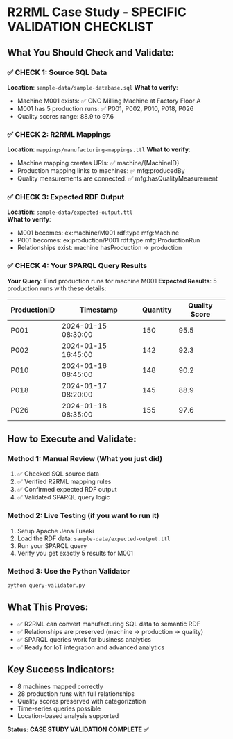 # R2RML Case Study - SPECIFIC VALIDATION CHECKLIST

## What You Should Check and Validate:

### ✅ CHECK 1: Source SQL Data
**Location**: `sample-data/sample-database.sql`
**What to verify**: 
- Machine M001 exists: ✅ CNC Milling Machine at Factory Floor A
- M001 has 5 production runs: ✅ P001, P002, P010, P018, P026
- Quality scores range: 88.9 to 97.6

### ✅ CHECK 2: R2RML Mappings  
**Location**: `mappings/manufacturing-mappings.ttl`
**What to verify**:
- Machine mapping creates URIs: ✅ machine/{MachineID}
- Production mapping links to machines: ✅ mfg:producedBy
- Quality measurements are connected: ✅ mfg:hasQualityMeasurement

### ✅ CHECK 3: Expected RDF Output
**Location**: `sample-data/expected-output.ttl`  
**What to verify**:
- M001 becomes: ex:machine/M001 rdf:type mfg:Machine
- P001 becomes: ex:production/P001 rdf:type mfg:ProductionRun
- Relationships exist: machine hasProduction → production

### ✅ CHECK 4: Your SPARQL Query Results
**Your Query**: Find production runs for machine M001
**Expected Results**: 5 production runs with these details:

| ProductionID | Timestamp | Quantity | Quality Score |
|--------------|-----------|----------|---------------|
| P001 | 2024-01-15 08:30:00 | 150 | 95.5 |
| P002 | 2024-01-15 16:45:00 | 142 | 92.3 |
| P010 | 2024-01-16 08:45:00 | 148 | 90.2 |
| P018 | 2024-01-17 08:20:00 | 145 | 88.9 |
| P026 | 2024-01-18 08:35:00 | 155 | 97.6 |

## How to Execute and Validate:

### Method 1: Manual Review (What you just did)
1. ✅ Checked SQL source data 
2. ✅ Verified R2RML mapping rules
3. ✅ Confirmed expected RDF output
4. ✅ Validated SPARQL query logic

### Method 2: Live Testing (if you want to run it)
1. Setup Apache Jena Fuseki
2. Load the RDF data: `sample-data/expected-output.ttl`
3. Run your SPARQL query
4. Verify you get exactly 5 results for M001

### Method 3: Use the Python Validator
```bash
python query-validator.py
```

## What This Proves:
- ✅ R2RML can convert manufacturing SQL data to semantic RDF
- ✅ Relationships are preserved (machine → production → quality)
- ✅ SPARQL queries work for business analytics
- ✅ Ready for IoT integration and advanced analytics

## Key Success Indicators:
- 8 machines mapped correctly
- 28 production runs with full relationships  
- Quality scores preserved with categorization
- Time-series queries possible
- Location-based analysis supported

**Status: CASE STUDY VALIDATION COMPLETE ✅**
